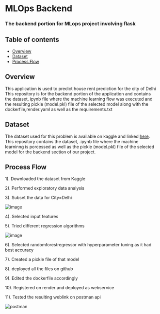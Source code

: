 # MLOps Backend
### The backend portion for MLops project involving flask

## Table of contents
* [Overview](#overview)
* [Dataset](#dependencies)
* [Process Flow](ProcessFlow)

## Overview

This application is used to predict house rent prediction for the city of Delhi
This repository is for the backend portion of the application and contains the dataset, ipynb file where the machine learning flow was executed and the resulting pickle (model.pkl) file of the 
selected model along with the dockerfile,render.yaml as well as the requirements.txt

## Dataset

The dataset used for this problem is available on kaggle and linked [here](https://www.kaggle.com/datasets/iamsouravbanerjee/house-rent-prediction-dataset).
This repository contains the dataset, .ipynb file where the machine learninng is porcessed as well as the pickle (model.pkl) file of the selected model for the backend section of our project.

## Process Flow

1). Downloaded the dataset from Kaggle

2). Performed exploratory data analysis 

3). Subset the data for City=Delhi

![image](https://github.com/HarshSingh18/MLOps_backend/assets/32611475/8d73ad94-6ccc-41f9-8b8e-f67fd04557df)

4). Selected input features 

5). Tried different regression algorithms

![image](https://github.com/HarshSingh18/MLOps_backend/assets/32611475/492caa5d-3abb-4cd5-8df8-92d493163960)

6). Selected randomforestregressor with hyperparameter tuning as it had best accuracy 

7). Created a pickle file of that model

8). deployed all the files on github

9). Edited the dockerfile accordingly

10). Registered on render and deployed as webservice

11). Tested the resulting weblink on postman api

![postman](https://github.com/HarshSingh18/MLOps_backend/assets/32611475/d94b8f46-6320-41df-b508-dbe4693438a2) 


